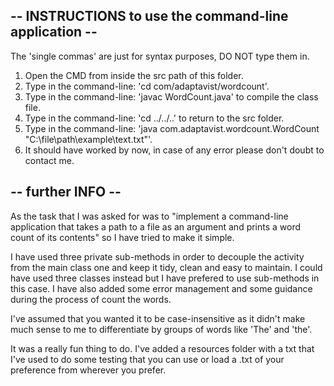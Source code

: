 ## -- INSTRUCTIONS to use the command-line application --

The 'single commas' are just for syntax purposes, DO NOT type them in.

1. Open the CMD from inside the src path of this folder.
2. Type in the command-line: 'cd com/adaptavist/wordcount'.
3. Type in the command-line: 'javac WordCount.java' to compile the class file.
4. Type in the command-line: 'cd ../../..' to return to the src folder.
5. Type in the command-line: 'java com.adaptavist.wordcount.WordCount "C:\file\path\example\text.txt"'.
6. It should have worked by now, in case of any error please don't doubt to contact me.

## -- further INFO --

As the task that I was asked for was to "implement a command-line application that takes a path to a file as an argument and prints a word count of its contents" so I have tried to make it simple. 

I have used three private sub-methods in order to decouple the activity from the main class one and keep it tidy, clean and easy to maintain. I could have used three classes instead but I have prefered to use sub-methods in this case. I have also added some error management and some guidance during the process of count the words. 

I've assumed that you wanted it to be case-insensitive as it didn't make much sense to me to differentiate by groups of words like 'The' and 'the'.

It was a really fun thing to do. I've added a resources folder with a txt that I've used to do some testing that you can use or load a .txt of your preference from wherever you prefer.
